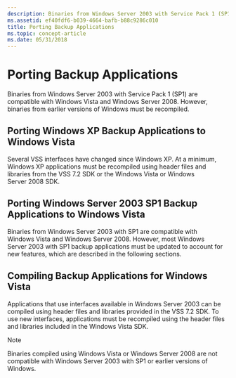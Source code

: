 ```yaml
---
description: Binaries from Windows Server 2003 with Service Pack 1 (SP1) are compatible with Windows Vista and Windows Server 2008. However, binaries from earlier versions of Windows must be recompiled.
ms.assetid: ef40fdf6-b039-4664-bafb-b88c9286c010
title: Porting Backup Applications
ms.topic: concept-article
ms.date: 05/31/2018
---
```


# Porting Backup Applications

Binaries from Windows Server 2003 with Service Pack 1 (SP1) are compatible with Windows Vista and Windows Server 2008. However, binaries from earlier versions of Windows must be recompiled.

## Porting Windows XP Backup Applications to Windows Vista

Several VSS interfaces have changed since Windows XP. At a minimum, Windows XP applications must be recompiled using header files and libraries from the VSS 7.2 SDK or the Windows Vista or Windows Server 2008 SDK.

## Porting Windows Server 2003 SP1 Backup Applications to Windows Vista

Binaries from Windows Server 2003 with SP1 are compatible with Windows Vista and Windows Server 2008. However, most Windows Server 2003 with SP1 backup applications must be updated to account for new features, which are described in the following sections.

## Compiling Backup Applications for Windows Vista

Applications that use interfaces available in Windows Server 2003 can be compiled using header files and libraries provided in the VSS 7.2 SDK. To use new interfaces, applications must be recompiled using the header files and libraries included in the Windows Vista SDK.

> [!Note]  
> Binaries compiled using Windows Vista or Windows Server 2008 are not compatible with Windows Server 2003 with SP1 or earlier versions of Windows.

 

 

 



